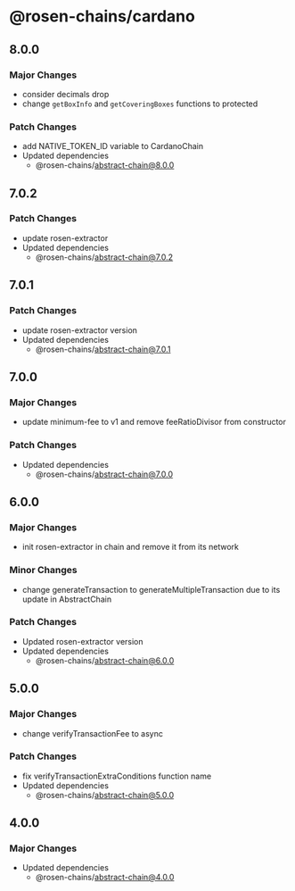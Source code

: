 # @rosen-chains/cardano

## 8.0.0

### Major Changes

- consider decimals drop
- change `getBoxInfo` and `getCoveringBoxes` functions to protected

### Patch Changes

- add NATIVE_TOKEN_ID variable to CardanoChain
- Updated dependencies
  - @rosen-chains/abstract-chain@8.0.0

## 7.0.2

### Patch Changes

- update rosen-extractor
- Updated dependencies
  - @rosen-chains/abstract-chain@7.0.2

## 7.0.1

### Patch Changes

- update rosen-extractor version
- Updated dependencies
  - @rosen-chains/abstract-chain@7.0.1

## 7.0.0

### Major Changes

- update minimum-fee to v1 and remove feeRatioDivisor from constructor

### Patch Changes

- Updated dependencies
  - @rosen-chains/abstract-chain@7.0.0

## 6.0.0

### Major Changes

- init rosen-extractor in chain and remove it from its network

### Minor Changes

- change generateTransaction to generateMultipleTransaction due to its update in AbstractChain

### Patch Changes

- Updated rosen-extractor version
- Updated dependencies
  - @rosen-chains/abstract-chain@6.0.0

## 5.0.0

### Major Changes

- change verifyTransactionFee to async

### Patch Changes

- fix verifyTransactionExtraConditions function name
- Updated dependencies
  - @rosen-chains/abstract-chain@5.0.0

## 4.0.0

### Major Changes

- Updated dependencies
  - @rosen-chains/abstract-chain@4.0.0
